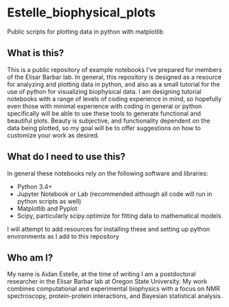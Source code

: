 # Estelle_biophysical_plots
Public scripts for plotting data in python with matplotlib

## What is this?
This is a public repository of example notebooks I've prepared for members of the Elisar Barbar lab. In general, this repository is designed as a resource for analyzing and plotting data in python, and also as a small tutorial for the use of python for visualizing biophysical data. I am designing tutorial notebooks with a range of levels of coding experience in mind, so hopefully even those with minimal experience with coding in general or python specifically will be able to use these tools to generate functional and beautiful plots. Beauty is subjective, and functionality dependent on the data being plotted, so my goal will be to offer suggestions on how to customize your work as desired. 

## What do I need to use this?
In general these notebooks rely on the following software and libraries:
- Python 3.4+
- Jupyter Notebook or Lab (recommended although all code will run in python scripts as well)
- Matplotlib and Pyplot
- Scipy, particularly scipy.optimize for fitting data to mathematical models

I will attempt to add resources for installing these and setting up python environments as I add to this repository


## Who am I?
My name is Aidan Estelle, at the time of writing I am a postdoctoral researcher in the Elisar Barbar lab at Oregon State University. My work combines computational and experimental biophysics with a focus on NMR spectroscopy, protein-protein interactions, and Bayesian statistical analysis.
